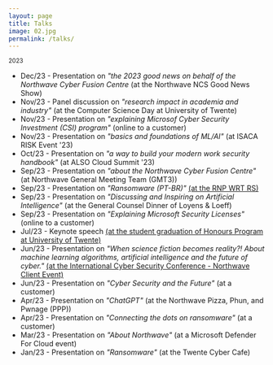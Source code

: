 ```yaml
---
layout: page
title: Talks
image: 02.jpg
permalink: /talks/
---
```


<small>2023</small>
- Dec/23 - Presentation on *"the 2023 good news on behalf of the Northwave Cyber Fusion Centre* (at the Northwave NCS Good News Show)
- Nov/23 - Panel discussion on *"research impact in academia and industry"* (at the Computer Science Day at University of Twente)
- Nov/23 - Presentation on *"explaining Microsof Cyber Security Investment (CSI) program"* (online to a customer)
- Nov/23 - Presentation on *"basics and foundations of ML/AI"* (at ISACA RISK Event '23)
- Oct/23 - Presentation on *"a way to build your modern work security handbook"* (at ALSO Cloud Summit '23)
- Sep/23 - Presentation on *"about the Northwave Cyber Fusion Centre"* (at Northwave General Meeting Team (GMT3))
- Sep/23 - Presentation on *"Ransomware (PT-BR)"* [(at the RNP WRT RS)](https://www.youtube.com/live/Oo9qLw3yQl0?si=NtbBSrnFFhLq3X9d&t=6321)
- Sep/23 - Presentation on *"Discussing and Inspiring on Artificial Intelligence"* (at the General Counsel Dinner of Loyens & Loeff)
- Sep/23 - Presentation on *"Explaining Microsoft Security Licenses"* (online to a customer)
- Jul/23 - Keynote speech  [(at the student graduation of Honours Program at University of Twente)](https://www.linkedin.com/posts/jjcsantanna_over-the-years-among-all-the-teachers-and-activity-7085587903745011713-9vUM)
- Jun/23 - Presentation on *"When science fiction becomes reality?! About machine learning algorithms, artificial intelligence and the future of cyber."* [(at the International Cyber Security Conference - Northwave Client Event)](https://northwave-cybersecurity.com/northwave-knowledge-network-agenda)
- Jun/23 - Presentation on *"Cyber Security and the Future"* (at a customer)
- Apr/23 - Presentation on *"ChatGPT"* (at the Northwave Pizza, Phun, and Pwnage (PPP))
- Apr/23 - Presentation on *"Connecting the dots on ransomware"* (at a customer)
- Mar/23 - Presentation on *"About Northwave"* (at a Microsoft Defender For Cloud event)
- Jan/23 - Presentation on *"Ransomware"* (at the Twente Cyber Cafe)
